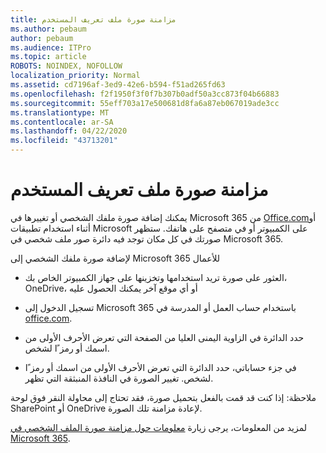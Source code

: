 ```yaml
---
title: مزامنة صورة ملف تعريف المستخدم
ms.author: pebaum
author: pebaum
ms.audience: ITPro
ms.topic: article
ROBOTS: NOINDEX, NOFOLLOW
localization_priority: Normal
ms.assetid: cd7196af-3ed9-42e6-b594-f51ad265fd63
ms.openlocfilehash: f2f1950f3f0f7b307b0adf50a3cc873f04b66883
ms.sourcegitcommit: 55eff703a17e500681d8fa6a87eb067019ade3cc
ms.translationtype: MT
ms.contentlocale: ar-SA
ms.lasthandoff: 04/22/2020
ms.locfileid: "43713201"
---
```

# <a name="sync-a-users-profile-picture"></a>مزامنة صورة ملف تعريف المستخدم

يمكنك إضافة صورة ملفك الشخصي أو تغييرها في Microsoft 365 من [Office.com](https://www.office.com)أو أثناء استخدام تطبيقات Microsoft على الكمبيوتر أو في متصفح على هاتفك. ستظهر صورتك في كل مكان توجد فيه دائرة صور ملف شخصي في Microsoft 365.

لإضافة صورة ملفك الشخصي إلى Microsoft 365 للأعمال

- العثور على صورة تريد استخدامها وتخزينها على جهاز الكمبيوتر الخاص بك، OneDrive، أو أي موقع آخر يمكنك الحصول عليه

- تسجيل الدخول إلى Microsoft 365 باستخدام حساب العمل أو المدرسة في [office.com](https://www.office.com).

- حدد الدائرة في الزاوية اليمنى العليا من الصفحة التي تعرض الأحرف الأولى من اسمك أو رمز ًا لشخص.

- في جزء حساباتي، حدد الدائرة التي تعرض الأحرف الأولى من اسمك أو رمز ًا لشخص. تغيير الصورة في النافذة المنبثقة التي تظهر.

ملاحظة: إذا كنت قد قمت بالفعل بتحميل صورة، فقد تحتاج إلى محاولة النقر فوق لوحة SharePoint أو OneDrive لإعادة مزامنة تلك الصورة.

لمزيد من المعلومات، يرجى زيارة [معلومات حول مزامنة صورة الملف الشخصي في Microsoft 365](https://support.office.com/article/information-about-profile-picture-synchronization-in-office-365-20594d76-d054-4af4-a660-401133e3d48a).
